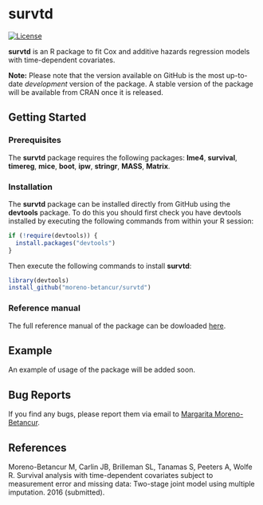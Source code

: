 
<!-- README.md is generated from README.Rmd. Please edit that file -->
survtd
======

[![License](https://img.shields.io/badge/License-GPL%20%28%3E=%203%29-brightgreen.svg)](http://www.gnu.org/licenses/gpl-3.0.html)

**survtd** is an R package to fit Cox and additive hazards regression models with time-dependent covariates.

**Note:** Please note that the version available on GitHub is the most up-to-date *development* version of the package. A stable version of the package will be available from CRAN once it is released.

Getting Started
---------------

### Prerequisites

The **survtd** package requires the following packages: **lme4**, **survival**, **timereg**, **mice**, **boot**, **ipw**, **stringr**, **MASS**, **Matrix**.

### Installation

The **survtd** package can be installed directly from GitHub using the **devtools** package. To do this you should first check you have devtools installed by executing the following commands from within your R session:

``` r
if (!require(devtools)) {
  install.packages("devtools")
}
```

Then execute the following commands to install **survtd**:

``` r
library(devtools)
install_github("moreno-betancur/survtd")
```

### Reference manual

The full reference manual of the package can be dowloaded [here](https://rawgit.com/moreno-betancur/Reference_manuals/master/survtd.pdf).

Example
-------

An example of usage of the package will be added soon.

Bug Reports
-----------

If you find any bugs, please report them via email to [Margarita Moreno-Betancur](mailto:margarita.moreno@mcri.edu.au).

References
----------

Moreno-Betancur M, Carlin JB, Brilleman SL, Tanamas S, Peeters A, Wolfe R. Survival analysis with time-dependent covariates subject to measurement error and missing data: Two-stage joint model using multiple imputation. 2016 (submitted).
